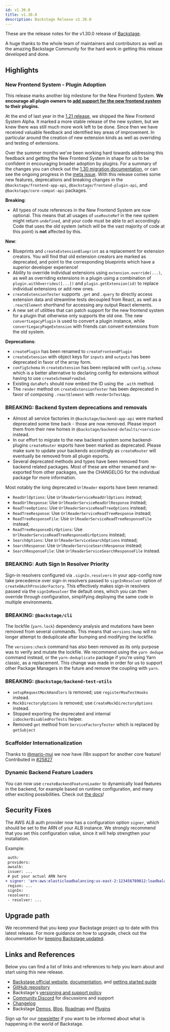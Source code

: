 ```yaml
---
id: v1.30.0
title: v1.30.0
description: Backstage Release v1.30.0
---
```


These are the release notes for the v1.30.0 release of [Backstage](https://backstage.io/).

A huge thanks to the whole team of maintainers and contributors as well as the amazing Backstage Community for the hard work in getting this release developed and done.

## Highlights

### New Frontend System - Plugin Adoption

This release marks another big milestone for the New Frontend System. **We encourage all plugin owners to [add support for the new frontend system](https://backstage.io/docs/frontend-system/building-plugins/migrating) to their plugins.**

At the end of last year in the [1.21 release](https://backstage.io/docs/releases/v1.21.0), we shipped the New Frontend System Alpha. It marked a more stable release of the new system, but we knew there was still much more work left to be done. Since then we have received valuable feedback and identified key areas of improvement. In particular around the creation of new extension kinds as well as overriding and testing of extensions.

Over the summer months we’ve been working hard towards addressing this feedback and getting the New Frontend System in shape for us to be confident in encouraging broader adoption by plugins. For a summary of the changes you can check out the [1.30 migration documentation](https://backstage.io/docs/frontend-system/architecture/migrations#130), or can see the ongoing progress in the [meta issue](https://github.com/backstage/backstage/issues/19545). With this release comes some new features, deprecations and breaking changes in the `@backstage/frontend-app-api`, `@backstage/frontend-plugin-api`, and `@backstage/core-compat-api` packages.```

**Breaking**:

- All types of route references in the New Frontend System are now optional. This means that all usages of `useRouteRef` in the new system might return `undefined`, and your code must be able to act accordingly. Code that uses the old system (which will be the vast majority of code at this point) is **not** affected by this.

**New**:

- Blueprints and `createExtensionBlueprint` as a replacement for extension creators. You will find that old extension creators are marked as deprecated, and point to the corresponding blueprints which have a superior developer experience!
- Ability to override individual extensions using `extension.override(...)`, as well as overriding extensions in a plugin using a combination of `plugin.withOverrides([...])` and `plugin.getExtension(id)` to replace individual extensions or add new ones.
- `createExtensionTester` supports `.get` and `.query` to directly access extension data and streamline tests decoupled from React, as well as a `.reactElement` shorthand for accessing any output React elements.
- A new set of utilities that can patch support for the new frontend system for a plugin that otherwise only supports the old one. The new `convertLegacyPlugin` is used to convert a plugin instance, while `convertLegacyPageExtension` with friends can convert extensions from the old system.

**Deprecations**:

- `createPlugin` has been renamed to `createFrontendPlugin`
- `createExtension` with object keys for `inputs` and `outputs` has been deprecated in favor of the array form.
- `configSchema` in `createExtension` has been replaced with `config.schema` which is a better alternative to declaring config for extensions without having to use `createSchemaFromZod`.
- Existing `dataRefs` should now embed the ID using the `.with` method.
- The `render` method on `createExtensionTester` has been deprecated in favor of composing `.reactElement` with `renderInTestApp`.

### BREAKING: Backend System deprecations and removals

- Almost all service factories in `@backstage/backend-app-api` were marked deprecated some time back - those are now removed. Please import them from their new homes in `@backstage/backend-defaults/<service>` instead.
- In our effort to migrate to the new backend system some backend-plugins `createRouter` exports have been marked as deprecated. Please make sure to update your backends accordingly as `createRouter` will eventually be removed from all plugin exports.
- Several deprecated methods and types have been removed from backend related packages. Most of these are either renamed and re-exported from other packages, see the CHANGELOG for the individual package for more information.

Most notably the long deprecated `UrlReader` exports have been renamed:

- `ReadUrlOptions`: Use `UrlReaderServiceReadUrlOptions` instead;
- `ReadUrlResponse`: Use `UrlReaderServiceReadUrlResponse` instead;
- `ReadTreeOptions`: Use `UrlReaderServiceReadTreeOptions` instead;
- `ReadTreeResponse`: Use `UrlReaderServiceReadTreeResponse` instead;
- `ReadTreeResponseFile`: Use `UrlReaderServiceReadTreeResponseFile` instead;
- `ReadTreeResponseDirOptions`: Use `UrlReaderServiceReadTreeResponseDirOptions` instead;
- `SearchOptions`: Use `UrlReaderServiceSearchOptions` instead;
- `SearchResponse`: Use `UrlReaderServiceSearchResponse` instead;
- `SearchResponseFile`: Use `UrlReaderServiceSearchResponseFile` instead.

### BREAKING: Auth Sign In Resolver Priority

Sign-in resolvers configured via `.signIn.resolvers` in your app-config now take precedence over sign-in resolvers passed to `signInResolver` option of `createOAuthProviderFactory`. This effectively makes sign-in resolvers passed via the `signInResolver` the default ones, which you can then override through configuration, simplifying deploying the same code in multiple environments.

### BREAKING: `@backstage/cli`

The lockfile (`yarn.lock`) dependency analysis and mutations have been removed from several commands. This means that `versions:bump` will no longer attempt to deduplicate after bumping and modifying the lockfile.

The `versions:check` command has also been removed as its only purpose was to verify and mutate the lockfile. We recommend using the `yarn dedupe` command instead, or the `yarn-deduplicate` package if you're using Yarn classic, as a replacement. This change was made in order for us to support other Package Managers in the future and remove the coupling with `yarn`.

### BREAKING: `@backstage/backend-test-utils`

- `setupRequestMockHandlers` is removed; use `registerMswTestHooks` instead.
- `MockDirectoryOptions` is removed; use `CreateMockDirectoryOptions` instead.
- Stopped exporting the deprecated and internal `isDockerDisabledForTests` helper.
- Removed `get` method from `ServiceFactoryTester` which is replaced by `getSubject`

### Scaffolder Internationalization

Thanks to [@mario-mui](https://github.com/mario-mui) we now have i18n support for another core feature! Contributed in [#25827](https://github.com/backstage/backstage/pull/25827)

### Dynamic Backend Feature Loaders

You can now use `createBackendFeatureLoader` to dynamically load features in the backend, for example based on runtime configuration, and many other exciting possibilities. Check out [the docs](https://backstage.io/docs/backend-system/architecture/feature-loaders)!

## Security Fixes

The AWS ALB auth provider now has a configuration option `signer`, which should be set to the ARN of your ALB instance. We strongly recommend that you set this configuration value, since it will help strengthen your installation.

Example:

```diff
 auth:
 providers:
 awsalb:
 issuer: ...
 # put your actual ARN here
+ signer: 'arn:aws:elasticloadbalancing:us-east-2:123456789012:loadbalancer/app/my-load-balancer/1234567890123456'
 region: ...
 signIn:
 resolvers:
 - resolver: ...
```

## Upgrade path

We recommend that you keep your Backstage project up to date with this latest release. For more guidance on how to upgrade, check out the documentation for [keeping Backstage updated](https://backstage.io/docs/getting-started/keeping-backstage-updated).

## Links and References

Below you can find a list of links and references to help you learn about and start using this new release.

- [Backstage official website](https://backstage.io/), [documentation](https://backstage.io/docs/), and [getting started guide](https://backstage.io/docs/getting-started/)
- [GitHub repository](https://github.com/backstage/backstage)
- Backstage's [versioning and support policy](https://backstage.io/docs/overview/versioning-policy)
- [Community Discord](https://discord.gg/backstage-687207715902193673) for discussions and support
- [Changelog](https://github.com/backstage/backstage/tree/master/docs/releases/v1.30.0-changelog.md)
- Backstage [Demos](https://backstage.io/demos), [Blog](https://backstage.io/blog), [Roadmap](https://backstage.io/docs/overview/roadmap) and [Plugins](https://backstage.io/plugins)

Sign up for our [newsletter](https://info.backstage.spotify.com/newsletter_subscribe) if you want to be informed about what is happening in the world of Backstage.
